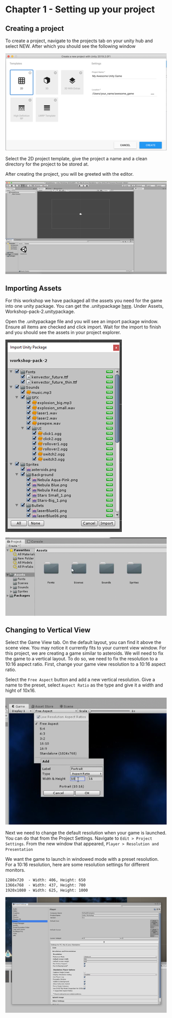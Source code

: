 # Chapter 1 - Setting up your project

## Creating a project

To create a project, navigate to the projects tab on your unity hub and select NEW. After which you should see the following window

![Create New Project](https://github.com/DarkDestry/Unity-GDG-Workshop/blob/master/Docs/Images/Chapter%201/CreateNewProject.png?raw=true)

Select the 2D project template, give the project a name and a clean directory for the project to be stored at.

After creating the project, you will be greeted with the editor.

![Initial Unity editor screen](https://github.com/DarkDestry/Unity-GDG-Workshop/blob/master/Docs/Images/Chapter%201/InitialUnityScreen.png?raw=true)

## Importing Assets

For this workshop we have packaged all the assets you need for the game into one unity package. You can get the .unitypackage [here](https://github.com/DarkDestry/Unity-GDG-Workshop/releases/tag/1.0.1). Under Assets, Workshop-pack-2.unitypackage.

Open the .unitypackage file and you will see an import package window. Ensure all items are checked and click import. Wait for the import to finish and you should see the assets in your project explorer.

![Asset Import Dialog](https://github.com/DarkDestry/Unity-GDG-Workshop/blob/master/Docs/Images/Chapter%201/ImportAssetPackage.png?raw=true)

![Project Explorer with Assets](https://github.com/DarkDestry/Unity-GDG-Workshop/blob/master/Docs/Images/Chapter%201/ProjectExplorerAfterImport.png?raw=true)

## Changing to Vertical View

Select the Game View tab. On the default layout, you can find it above the scene view. You may notice it currently fits to your current view window. For this project, we are creating a game similar to asteroids. We will need to fix the game to a vertical layout. To do so, we need to fix the resolution to a 10:16 aspect ratio. First, change your game view resolution to a 10:16 aspect ratio.

Select the `Free Aspect` button and add a new vertical resolution. Give a name to the preset, select `Aspect Ratio` as the type and give it a width and hight of 10x16.

![Game View Aspect Ratio](https://github.com/DarkDestry/Unity-GDG-Workshop/blob/master/Docs/Images/Chapter%201/GameViewAspectRatio.png?raw=true)

Next we need to change the default resolution when your game is launched. You can do that from the Project Settings. Navigate to `Edit > Project Settings`. From the new window that appeared, `Player > Resolution and Presentation`

We want the game to launch in windowed mode with a preset resolution. For a 10:16 resolution, here are some resolution settings for different monitors.

```
1280x720  - Width: 406, Height: 650
1366x768  - Width: 437, Height: 700
1920x1080 - Width: 625, Height: 1000
```

![Game View Aspect Ratio](https://github.com/DarkDestry/Unity-GDG-Workshop/blob/master/Docs/Images/Chapter%201/ProjectSettingsResolution.png?raw=true)
